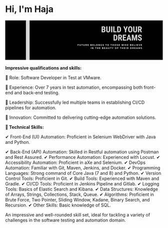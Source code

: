 # Hi, I'm Haja

![alt text](https://raw.githubusercontent.com/Haja49/Haja-Mohideen/master/BuildYourDream.png?raw=true)

**Impressive qualifications and skills:**

🌟 Role: Software Developer in Test at VMware.

🌟 Experience: Over 7 years in test automation, encompassing both front-end and back-end testing.

🌟 Leadership: Successfully led multiple teams in establishing CI/CD pipelines for automation.

🌟 Innovation: Committed to delivering cutting-edge automation solutions.

**🔧 Technical Skills:**

✔ Front-End (UI) Automation: Proficient in Selenium WebDriver with Java and Python.

✔ Back-End (API) Automation: Skilled in Restful automation using Postman and Rest Assured.
✔ Performance Automation: Experienced with Locust.
✔ Accessibility Automation: Proficient in aXe and Selenium.
✔ DevOps Automation: Familiar with Git, Maven, Jenkins, and Docker.
✔ Programming Languages: Strong command of Core Java (7 and 8) and Python.
✔ Version Control Tools: Proficient in Git.
✔ Build Tools: Experienced with Maven and Gradle.
✔ CI/CD Tools: Proficient in Jenkins Pipeline and Gitlab.
✔ Logging Tools: Basics of Elastic Search and Kibana.
✔ Data Structures: Knowledge of Arrays, Strings, Collections, Stack, Queue.
✔ Algorithms: Proficient in Brute Force, Two Pointer, Sliding Window, Kadane, Binary Search, and Recursion.
✔ Other Skills: Basic knowledge of SQL.

An impressive and well-rounded skill set, ideal for tackling a variety of challenges in the software testing and automation domain.
